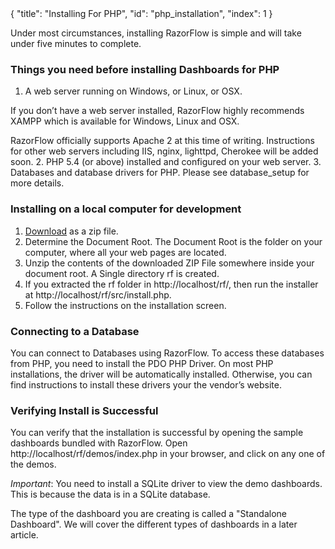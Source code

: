 <meta>
{
    "title": "Installing For PHP",
    "id": "php_installation",
    "index": 1
}
</meta>

Under most circumstances, installing RazorFlow is simple and will take under five minutes to complete.

### Things you need before installing Dashboards for PHP

1. A web server running on Windows, or Linux, or OSX.

  If you don’t have a web server installed, RazorFlow highly recommends XAMPP which is available for Windows, Linux and OSX.

  RazorFlow officially supports Apache 2 at this time of writing. Instructions for other web servers including IIS, nginx, lighttpd, Cherokee will be added soon.
2. PHP 5.4 (or above) installed and configured on your web server. 
3. Databases and database drivers for PHP. Please see database_setup for more details.

### Installing on a local computer for development

1. [Download](https://razorflow.com/download) as a zip file.
2. Determine the Document Root. The Document Root is the folder on your computer, where all your web pages are located.
3. Unzip the contents of the downloaded ZIP File somewhere inside your document root. A Single directory rf is created.
4. If you extracted the rf folder in http://localhost/rf/, then run the installer at http://localhost/rf/src/install.php.
5. Follow the instructions on the installation screen.

### Connecting to a Database

You can connect to Databases using RazorFlow. To access these databases from PHP, you need to install the PDO PHP Driver. On most PHP installations, the driver will be automatically installed. Otherwise, you can find instructions to install these drivers your the vendor’s website.

### Verifying Install is Successful
You can verify that the installation is successful by opening the sample dashboards bundled with RazorFlow. Open http://localhost/rf/demos/index.php in your browser, and click on any one of the demos.

*Important*: You need to install a SQLite driver to view the demo dashboards. This is because the data is in a SQLite database.

The type of the dashboard you are creating is called a "Standalone Dashboard". We will cover the different types of dashboards in a later article.
